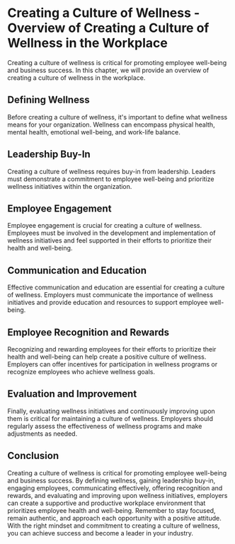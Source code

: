Creating a Culture of Wellness - Overview of Creating a Culture of Wellness in the Workplace
=======================================================================================================

Creating a culture of wellness is critical for promoting employee well-being and business success. In this chapter, we will provide an overview of creating a culture of wellness in the workplace.

Defining Wellness
-----------------

Before creating a culture of wellness, it's important to define what wellness means for your organization. Wellness can encompass physical health, mental health, emotional well-being, and work-life balance.

Leadership Buy-In
-----------------

Creating a culture of wellness requires buy-in from leadership. Leaders must demonstrate a commitment to employee well-being and prioritize wellness initiatives within the organization.

Employee Engagement
-------------------

Employee engagement is crucial for creating a culture of wellness. Employees must be involved in the development and implementation of wellness initiatives and feel supported in their efforts to prioritize their health and well-being.

Communication and Education
---------------------------

Effective communication and education are essential for creating a culture of wellness. Employers must communicate the importance of wellness initiatives and provide education and resources to support employee well-being.

Employee Recognition and Rewards
--------------------------------

Recognizing and rewarding employees for their efforts to prioritize their health and well-being can help create a positive culture of wellness. Employers can offer incentives for participation in wellness programs or recognize employees who achieve wellness goals.

Evaluation and Improvement
--------------------------

Finally, evaluating wellness initiatives and continuously improving upon them is critical for maintaining a culture of wellness. Employers should regularly assess the effectiveness of wellness programs and make adjustments as needed.

Conclusion
----------

Creating a culture of wellness is critical for promoting employee well-being and business success. By defining wellness, gaining leadership buy-in, engaging employees, communicating effectively, offering recognition and rewards, and evaluating and improving upon wellness initiatives, employers can create a supportive and productive workplace environment that prioritizes employee health and well-being. Remember to stay focused, remain authentic, and approach each opportunity with a positive attitude. With the right mindset and commitment to creating a culture of wellness, you can achieve success and become a leader in your industry.
